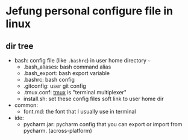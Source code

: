 # Jefung personal configure file in linux
## dir tree
* bash: config file (like `.bashrc`) in user home directory `~`
	* .bash_aliases: bash command alias
	* .bash_export: bash export variable
	* .bashrc: bash config
	* .gitconfig: user git config
	* .tmux.conf: [tmux](https://github.com/tmux/tmux) is "terminal multiplexer"
	* install.sh: set these config files soft link to user home dir
* common:
	* font.md: the font that I usually use in terminal
* ide:
	* pycharm.jar: pycharm config that you can export or import from pycharm. (across-platform)
